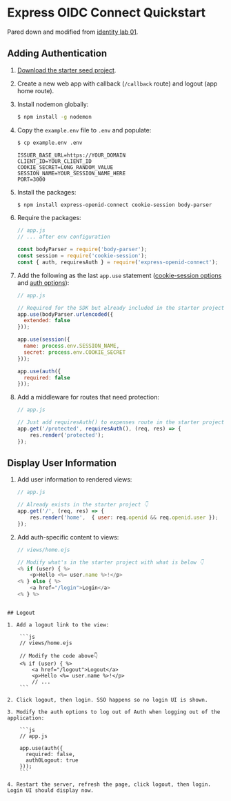 # Express OIDC Connect Quickstart

Pared down and modified from [identity lab 01](https://docs-content-staging-pr-8113.herokuapp.com/docs/identity-labs/01-web-sign-in).

## Adding Authentication

1. [Download the starter seed project](https://github.com/auth0/identity-102-exercises/tree/master/lab-01/begin).

2. Create a new web app with callback (`/callback` route) and logout (app home route).

3. Install nodemon globally:

	```bash
	$ npm install -g nodemon
	```

4. Copy the `example.env` file to `.env` and populate:

	```bash
	$ cp example.env .env
	```

	```text
	ISSUER_BASE_URL=https://YOUR_DOMAIN
	CLIENT_ID=YOUR_CLIENT_ID
	COOKIE_SECRET=LONG_RANDOM_VALUE
	SESSION_NAME=YOUR_SESSION_NAME_HERE
	PORT=3000
	```

5. Install the packages:

	```bash
	$ npm install express-openid-connect cookie-session body-parser
	```

6. Require the packages:

	```js
	// app.js
	// ... after env configuration
	
	const bodyParser = require('body-parser');
	const session = require('cookie-session');
	const { auth, requiresAuth } = require('express-openid-connect');
	```

7. Add the following as the last `app.use` statement ([cookie-session options](https://github.com/expressjs/cookie-session#cookiesessionoptions) and [auth options](https://github.com/auth0/express-openid-connect/blob/master/API.md#openidclientauth-parameters)):

	```js
	// app.js
	
	// Required for the SDK but already included in the starter project 👇
	app.use(bodyParser.urlencoded({ 
	  extended: false 
	}));
	
	app.use(session({
	  name: process.env.SESSION_NAME,
	  secret: process.env.COOKIE_SECRET
	}));
	
	app.use(auth({
	  required: false
	}));
	```

8. Add a middleware for routes that need protection:

	```js
	// app.js
	
	// Just add requiresAuth() to expenses route in the starter project 👇
	app.get('/protected', requiresAuth(), (req, res) => {
		res.render('protected');
	});
	```

## Display User Information

1. Add user information to rendered views:

	```js
	// app.js
	
	// Already exists in the starter project 👇
	app.get('/', (req, res) => {
		res.render('home',  { user: req.openid && req.openid.user });
	});
	```

2. Add auth-specific content to views:

	```js
	// views/home.ejs
	
	// Modify what's in the starter project with what is below 👇
	<% if (user) { %>
		<p>Hello <%= user.name %>!</p>
	<% } else { %>
		<a href="/login">Login</a>
	<% } %>
```

## Logout

1. Add a logout link to the view:

	```js
	// views/home.ejs
	
	// Modify the code above👇
	<% if (user) { %>
		<a href="/logout">Logout</a>
		<p>Hello <%= user.name %>!</p>
		// ...
	```

2. Click logout, then login. SSO happens so no login UI is shown. 

3. Modify the auth options to log out of Auth when logging out of the application:

	```js
	// app.js
	
	app.use(auth({
	  required: false,
	  auth0Logout: true
	}));
	```

4. Restart the server, refresh the page, click logout, then login. Login UI should display now.

